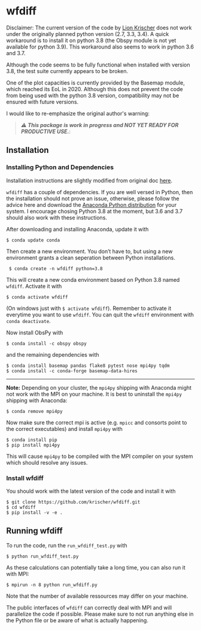 wfdiff
======

Disclaimer: The current version of the code by [Lion Krischer](https://github.com/krischer/wfdiff) does not work under the originally planned python version (2.7, 3.3, 3.4). A quick workaround is to install it on python 3.8 (the Obspy module is not yet available for python 3.9).
This workaround also seems to work in python 3.6 and 3.7.

Although the code seems to be fully functional when installed with version 3.8, the test suite currently appears to be broken.

One of the plot capacities is currently provided by the Basemap module, which reached its EoL in 2020.  Although this does not prevent the code from being used with the python 3.8 version, compatibility may not be ensured with future versions.

I would like to re-emphasize the original author's warning:
>***:warning: This package is work in progress and NOT YET READY FOR PRODUCTIVE USE.***:

## Installation
### Installing Python and Dependencies

Installation instructions are slightly modified from original doc [here](http://krischer.github.io/wfdiff/). 

`wfdiff` has a couple of dependencies. If you are well versed in Python, then the installation should not prove an issue, otherwise, please follow the advice here and download the [Anaconda Python distribution](https://www.anaconda.com/products/individual) for your system. I encourage chosing Python 3.8 at the moment, but 3.6 and 3.7 should also work with these instructions.

After downloading and installing Anaconda, update it with

```
$ conda update conda
```
Then create a new environment. You don’t have to, but using a new environment grants a clean seperation between Python installations.

```
 $ conda create -n wfdiff python=3.8
 ```
 
 This will create a new conda environment based on Python 3.8 named `wfdiff`. Activate it with
 
 ```
 $ conda activate wfdiff
 ```
 
 (On windows just with `$ activate wfdiff`). Remember to activate it everytime you want to use `wfdiff`. You can quit the `wfdiff` environment with `conda deactivate`.
 
 Now install ObsPy with
 
 ```
 $ conda install -c obspy obspy
 ```
 and the remaining dependencies with
 
 ```
 $ conda install basemap pandas flake8 pytest nose mpi4py tqdm
 $ conda install -c conda-forge basemap-data-hires
 ```
---
**Note:** Depending on your cluster, the `mpi4py` shipping with Anaconda might not work with the MPI on your machine. It is best to uninstall the `mpi4py` shipping with Anaconda:

```
$ conda remove mpi4py
```

Now make sure the correct mpi is active (e.g. `mpicc` and consorts point to the correct executables) and install `mpi4py` with

```
$ conda install pip
$ pip install mpi4py
```

This will cause `mpi4py` to be compiled with the MPI compiler on your system which should resolve any issues.

### Install wfdiff
You should work with the latest version of the code and install it with

```
$ git clone https://github.com/krischer/wfdiff.git
$ cd wfdiff
$ pip install -v -e .
```
## Running wfdiff
To run the code, run the `run_wfdiff_test.py` with
```
$ python run_wfdiff_test.py
```

As these calculations can potentially take a long time, you can also run it with MPI:
```
$ mpirun -n 8 python run_wfdiff.py
```
Note that the number of available ressources may differ on your machine.

The public interfaces of `wfdiff` can correctly deal with MPI and will parallelize the code if possible. Please make sure to not run anything else in the Python file or be aware of what is actually happening.
